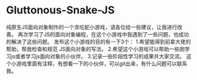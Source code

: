 # Gluttonous-Snake-JS
纯原生JS面向对象制作的一个贪吃蛇小游戏，请各位给一些建议，让我进行改善。
再次学习了JS的面向对象编程，在这个小游戏中我遇到了一些问题，也成功的解决了这些问题。
发布这个小游戏的目的有一下3个：
1.希望能得到前辈大佬的帮助，帮我检查和规范 JS面向对象的写法。
2.希望这个小游戏可以帮助一些刚学习js或者学习js面向对象的小伙伴。
3.记录一些阶段性学习的成果并大家交流。
这个小游戏里面有注释，有想看一下的小伙伴，可以git出来，有什么问题可以联系我。
